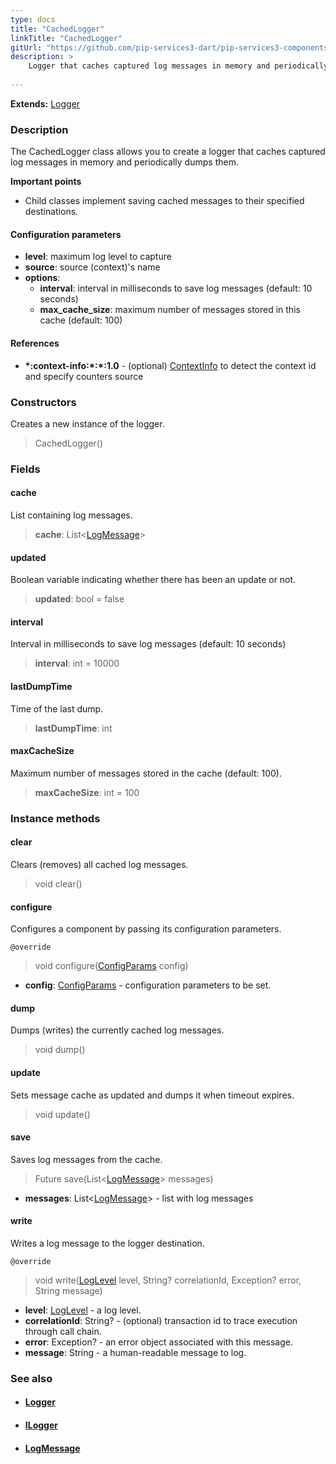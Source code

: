 ```yaml
---
type: docs
title: "CachedLogger"
linkTitle: "CachedLogger"
gitUrl: "https://github.com/pip-services3-dart/pip-services3-components-dart"
description: >
    Logger that caches captured log messages in memory and periodically dumps them.
   
---
```


**Extends:** [Logger](../logger)

### Description

The CachedLogger class allows you to create a logger that caches captured log messages in memory and periodically dumps them.

**Important points**

- Child classes implement saving cached messages to their specified destinations.

#### Configuration parameters

- **level**: maximum log level to capture
- **source**: source (context)'s name
- **options**:
    - **interval**: interval in milliseconds to save log messages (default: 10 seconds)
    - **max_cache_size**: maximum number of messages stored in this cache (default: 100)

#### References
- **\*:context-info:\*:\*:1.0** - (optional) [ContextInfo](../../info/context_info) to detect the context id and specify counters source

### Constructors
Creates a new instance of the logger.

> CachedLogger()

### Fields

<span class="hide-title-link">

#### cache
List containing log messages.
> **cache**: List<[LogMessage](../log_message)>

#### updated
Boolean variable indicating whether there has been an update or not.
> **updated**: bool = false

#### interval
Interval in milliseconds to save log messages (default: 10 seconds)
> **interval**: int = 10000

#### lastDumpTime
Time of the last dump.
> **lastDumpTime**: int

#### maxCacheSize
Maximum number of messages stored in the cache (default: 100).
> **maxCacheSize**: int = 100

</span>


### Instance methods

#### clear
Clears (removes) all cached log messages.

> void clear()

#### configure
Configures a component by passing its configuration parameters.

`@override`
> void configure([ConfigParams](../../../commons/config/config_params) config)

- **config**: [ConfigParams](../../../commons/config/config_params) - configuration parameters to be set.

#### dump
Dumps (writes) the currently cached log messages.

> void dump()

#### update
Sets message cache as updated and dumps it when timeout expires.

> void update()

#### save
Saves log messages from the cache.

> Future save(List<[LogMessage](../log_message)> messages)

- **messages**: List<[LogMessage](../log_message)> - list with log messages

#### write
Writes a log message to the logger destination.

`@override`
> void write([LogLevel](../log_level) level, String? correlationId, Exception? error, String message)

- **level**: [LogLevel](../log_level) - a log level.
- **correlationId**: String? - (optional) transaction id to trace execution through call chain.
- **error**: Exception? - an error object associated with this message.
- **message**: String - a human-readable message to log.



### See also
- #### [Logger](../logger)
- #### [ILogger](../ilogger)
- #### [LogMessage](../log_message)
